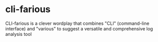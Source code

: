 # cli-farious
CLI-farious is a clever wordplay that combines "CLI" (command-line interface) and "various" to suggest a versatile and comprehensive log analysis tool
